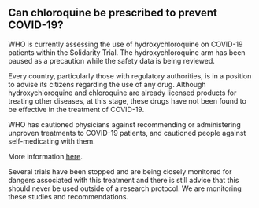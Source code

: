 ## Can chloroquine be prescribed to prevent COVID-19?

WHO is currently assessing the use of hydroxychloroquine on COVID-19 patients within the Solidarity Trial. The hydroxychloroquine arm has been paused as a precaution while the safety data is being reviewed.

Every country, particularly those with regulatory authorities, is in a position to advise its citizens regarding the use of any drug. Although hydroxychloroquine and chloroquine are already licensed products for treating other diseases, at this stage, these drugs have not been found to be effective in the treatment of COVID-19.

WHO has cautioned physicians against recommending or administering unproven treatments to COVID-19 patients, and cautioned people against self-medicating with them.

More information [here](https://www.who.int/news-room/q-a-detail/q-a-hydroxychloroquine-and-covid-19?gclid=EAIaIQobChMIt7GG9KHj6QIVhsDICh315QwYEAAYASAAEgLK7fD_BwE#).

Several trials have been stopped and are being closely monitored for dangers associated with this treatment and there is still advice that this should never be used outside of a research protocol. We are monitoring these studies and recommendations.
